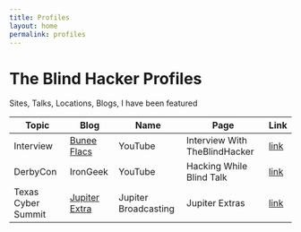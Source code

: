 ```yaml
---
title: Profiles
layout: home
permalink: profiles
---
```


# The Blind Hacker Profiles

Sites, Talks, Locations, Blogs, I have been featured 

|Topic  | Blog  | Name  |  Page  | Link   |
|----|---|---|---|---|
| Interview  | [Bunee Flacs](https://buneeflacs.com/) | YouTube  | Interview With TheBlindHacker   |  [link](https://www.youtube.com/watch?v=KOeWU62Ts4Y)  |
| DerbyCon   | IronGeek | YouTube  | Hacking While Blind Talk  | [link](https://www.youtube.com/watch?v=TmDMh3g2mps)  | 
| Texas Cyber Summit| [Jupiter Extra](https://extras.show) | Jupiter Broadcasting | Jupiter Extras | [link](https://extras.show/16) |



